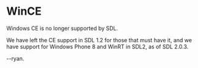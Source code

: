 WinCE
=====

Windows CE is no longer supported by SDL.

We have left the CE support in SDL 1.2 for those that must have it, and we have support for Windows
Phone 8 and WinRT in SDL2, as of SDL 2.0.3.

--ryan.

